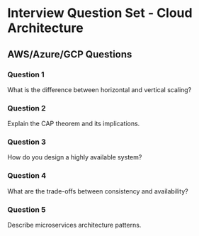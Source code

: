 # Interview Question Set - Cloud Architecture

## AWS/Azure/GCP Questions

### Question 1
What is the difference between horizontal and vertical scaling?

### Question 2
Explain the CAP theorem and its implications.

### Question 3
How do you design a highly available system?

### Question 4
What are the trade-offs between consistency and availability?

### Question 5
Describe microservices architecture patterns.
